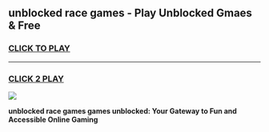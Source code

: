 
## unblocked race games - Play Unblocked Gmaes & Free
<h3>
<a href="https://news.freeplayer.one?title=unblocked_race_games&ref=23F">CLICK TO PLAY</a></h3>
<hr>

<h3>
<a href="https://news.freeplayer.one?title=unblocked_race_games&ref=23F">CLICK 2 PLAY</a>
  
</h3>

<a href="https://news.freeplayer.one?title=unblocked_race_games&ref=23F/"><img src="https://clearcache.store/games.png"></a>


**unblocked race games games unblocked: Your Gateway to Fun and Accessible Online Gaming**
